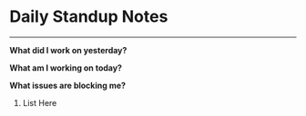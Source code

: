 # Daily Standup Notes
---

**What did I work on yesterday?**

**What am I working on today?**

**What issues are blocking me?**
1. List Here
